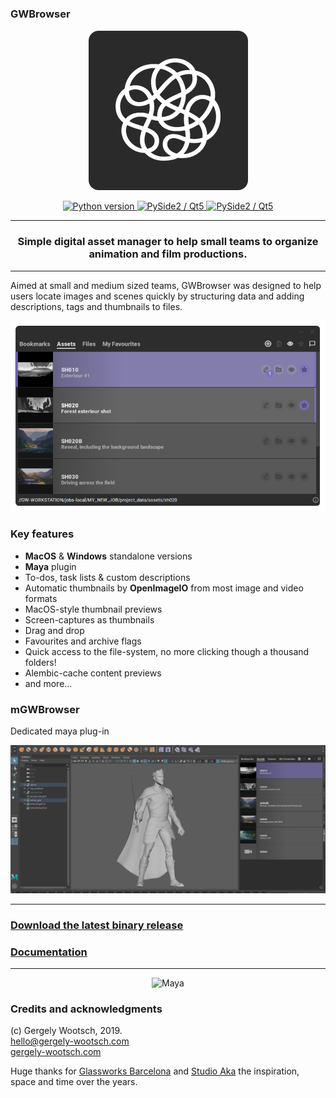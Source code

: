 <p align="center">
<h3>GWBrowser</h3>
</p>
<p align="center">
 <img src="./gwbrowser/rsc/custom.png" alt="GWBrowser"/>
</p>

<p align="center">
    <a href="http://gergely-wootsch.com">
        <img src="https://img.shields.io/badge/Python-2.7-lightgrey.svg"
             alt="Python version">
    </a>
    <a href="http://gergely-wootsch.com">
        <img src="https://img.shields.io/badge/Qt-5.6%2B-lightgrey.svg"
             alt="PySide2 / Qt5">
    </a>
    <a href="http://gergely-wootsch.com">
        <img src="https://img.shields.io/badge/platform-windows%20%7C%20osx-lightgray.svg"
             alt="PySide2 / Qt5">
    </a>
</p>


***

<center><h3>Simple digital asset manager to help small teams to organize animation and film productions.</h3></center>

***


Aimed at small and medium sized teams, GWBrowser was designed to help users locate images and scenes quickly by structuring data and adding descriptions, tags and thumbnails to files.

<p align="center">
 <img src="./gwbrowser/rsc/banner.png" alt="GWBrowser"/>
</p>


### Key features

* **MacOS** & **Windows** standalone versions
* **Maya** plugin
* To-dos, task lists & custom descriptions
* Automatic thumbnails by **OpenImageIO** from most image and video formats
* MacOS-style thumbnail previews
* Screen-captures as thumbnails
* Drag and drop
* Favourites and archive flags
* Quick access to the file-system, no more clicking though a thousand folders!
* Alembic-cache content previews
* and more...

### mGWBrowser

Dedicated maya plug-in

<p align="center">
 <img src="./gwbrowser/rsc/maya.png" alt="Maya"/>
</p>

***
### [Download the latest binary release](https://github.com/wgergely/GWBrowser/releases)

### [Documentation](https://wgergely.github.io/GWBrowser)
***

<p align="center">
 <img src="./gwbrowser/rsc/draganddrop.gif" alt="Maya"/>
</p>



### Credits and acknowledgments
(c) Gergely Wootsch, 2019.  
[hello@gergely-wootsch.com](mailto:hello@gergely-wootsch.com)   
[gergely-wootsch.com](http://gergely-wootsch.com)

Huge thanks for [Glassworks Barcelona](https://www.glassworksvfx.com/) and [Studio Aka](https://studioaka.co.uk/) the inspiration, space and time over the years.
